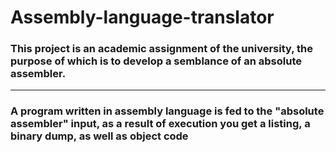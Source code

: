 # Assembly-language-translator 
### This project is an academic assignment of the university, the purpose of which is to develop a semblance of an absolute assembler. 
---
### A program written in assembly language is fed to the "absolute assembler" input, as a result of execution you get a listing, a binary dump, as well as object code
